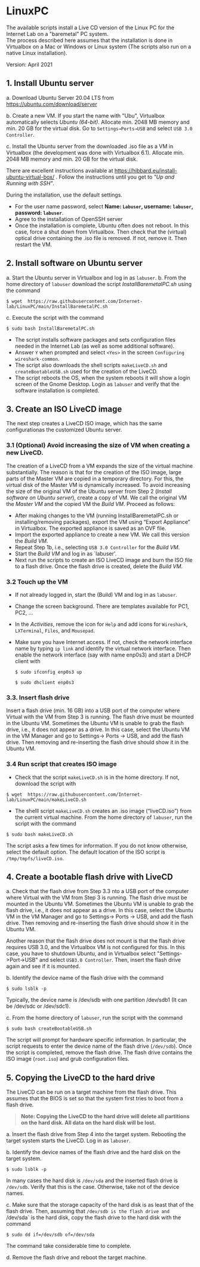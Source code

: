 # LinuxPC

The available scripts install a Live CD version of the Linux PC for the Internet Lab on a "baremetal" PC system.  
The process described here assumes that the installation is done in Virtualbox on a Mac or Windows or Linux system (The scripts also run on a native Linux installation).

Version:  April 2021
## 1. Install Ubuntu server 
a. Download Ubuntu Server 20.04 LTS from 
https://ubuntu.com/download/server

b. Create a new VM. If you start the name with "Ubu", Virtualbox automatically selects *Ubuntu (64-bit)*. Allocate min. 2048 MB memory and min. 20 GB for the virtual disk.
Go to `Settings→Ports→USB` and select `USB 3.0 Controller`. 

c. Install the Ubuntu server from the downloaded .iso file as a VM in Virtualbox (the development was done with Virtualbox 6.1). Allocate min. 2048 MB memory and min. 20 GB for the virtual disk.

There are excellent instructions available at https://hibbard.eu/install-ubuntu-virtual-box/ . Follow the instructions until you get to *"Up and Running with SSH"*.

During the installation, use the default settings. 

 * For the user name password, select **Name: `Labuser`, username: `labuser`, password: `labuser`**.
 * Agree to the installation of OpenSSH server
 * Once the installation is complete, Ubuntu often does not reboot. In this case, force a shut down from Virtualbox. Then check that the (virtual) optical drive containing the .iso file is removed. If not, remove it. Then restart the VM.  

## 2. Install software on Ubuntu server
a. Start the Ubuntu server in Virtualbox and log in as `labuser`. 
b. From the home directory of `labuser` download the script *InstallBaremetalPC.sh* using the command 

```$ wget  https://raw.githubusercontent.com/Internet-lab/LinuxPC/main/InstallBaremetalPC.sh```

c. Execute the script with the command 

```$ sudo bash InstallBaremetalPC.sh```

 - The script installs  software packages and sets configuration files needed in the Internet Lab (as well as some additional software). 
 - Answer `Y` when  prompted and select `<Yes>` in the screen `Configuring wireshark-common`. 
 - The script also downloads the shell scripts `makeLiveCD.sh` and `createBootableUSB.sh` used for the creation of the LiveCD.
 - The script reboots the OS, when the system reboots it will show a login screen of the Gnome Desktop. Login as `labuser` and verify that the software installation is completed. 

## 3. Create an ISO LiveCD image
The next step creates a LiveCD ISO image, which has the same configurationas the customized Ubuntu server. 

### 3.1  **(Optional)** Avoid increasing the size of VM when creating a new LiveCD.

The  creation of a  LiveCD from a VM   expands the size of the virtual machine substantially. The reason is that for the creation of the ISO image, large parts of the Master VM are copied in a temporary directory. For this, the virtual disk of the Master VM is dynamically increased. To avoid increasing the size of the original VM of the Ubuntu server from Step 2 (*Install software on Ubuntu server*), create a copy of  VM. We call the original VM the *Master VM* and the copied VM the *Build VM*. 
Proceed as follows: 
 - After making changes to the VM  (running InstallBaremetalPC.sh or installing/removing packages), export the VM using “Export Appliance” in Virtualbox. The exported appliance is saved as an OVF file. 
 - Import the exported appliance to create a new VM. We call this version the *Build VM*. 
 - Repeat Step 1b, i.e., selecting `USB 3.0 Controller` for the *Build VM*.
 - Start the *Build VM* and log in as `labuser'.
 - Next run the scripts to create an ISO LiveCD image and burn the ISO file to a flash drive. Once the flash drive is created, delete the *Build VM*.   

### 3.2  Touch up the VM 
  - If not already logged in, start the (Build) VM and log in as `labuser`.
  - Change the screen background. There are templates available for PC1, PC2, ...
  - In the *Activities*, remove the icon for `Help` and add icons for `Wireshark`, `LXTerminal`, `Files`,  and `Mousepad`.
  - Make sure you have Internet access. If not, check the network interface name by typing `ip link` and identify the virtual network interface. Then enable the network interface (say with name enp0s3) and start a DHCP client with 

     ```$ sudo ifconfig enp0s3 up```
     
     ```$ sudo dhclient enp0s3```

### 3.3. Insert flash drive
Insert a flash drive (min. 16 GB) into a USB port of the computer where Virtual with the VM from Step 3 is running. The flash drive must be mounted in the Ubuntu VM. 
Sometimes the Ubuntu VM is unable to grab the flash drive, i.e., it does not appear as a drive. In this case, select the Ubuntu VM in the VM Manager and go to Settings→ Ports → USB, and add the flash drive. Then removing and re-inserting the flash drive should show it in the Ubuntu VM. 




### 3.4  Run script that creates ISO image 
  - Check that the script `makeLiveCD.sh` is in the home directory. If not, download the script with

```$ wget  https://raw.githubusercontent.com/Internet-lab/LinuxPC/main/makeLiveCD.sh```

  - The shelll script `makeLiveCD.sh` creates an .iso image (“liveCD.iso”) from the current virtual machine. 
From the home directory of `labuser`, run the script with the command 

```$ sudo bash makeLiveCD.sh```

The script asks a few times for information. If you do not know otherwise, select the default option.  The default location of the ISO script is `/tmp/tmpfs/liveCD.iso`. 

## 4. Create a bootable flash drive with LiveCD 
a.  Check that the  flash drive from Step 3.3 nto a USB port of the computer where Virtual with the VM from Step 3 is running. The flash drive must be mounted in the Ubuntu VM. 
Sometimes the Ubuntu VM is unable to grab the flash drive, i.e., it does not appear as a drive. In this case, select the Ubuntu VM in the VM Manager and go to Settings→ Ports → USB, and add the flash drive. Then removing and re-inserting the flash drive should show it in the Ubuntu VM. 

Another reason that the  flash drive does not mount is that the flash drive requires USB 3.0, and the Virtualbox VM is not configured for this. In this case, you have to shutdown Ubuntu, and in Virtualbox select "Settings->Port->USB" and select `USB3.0 Controller`. Then, insert the flash drive again and see if it is mounted. 

b. Identify the device name of the flash drive with the command 

```$ sudo lsblk -p```

Typically, the device name is /dev/sdb with one partition /dev/sdb1 (It can be /dev/sdc or /dev/sdc1). 

c. From the home directory of `labuser`, run the script with the command 

```$ sudo bash createBootableUSB.sh```

The script will prompt for hardware specific information. In particular, the script requests to enter the device name of the flash drive (`/dev/sdb`).
Once the script is completed, remove the flash drive.  The flash drive contains  the ISO image (`root.iso`) and grub configuration files.

## 5. Copying the LiveCD to the hard drive 
The LiveCD can be run on a target machine from the flash drive. This assumes that the BIOS is set so that the system first tries to boot from a flash drive. 


>**Note: Copying the LiveCD to the hard drive will delete all partitions on the hard disk. All data on the hard disk will be lost.**

a. Insert the flash drive from Step 4 into the target system. Rebooting the target system starts  the LiveCD. Log in as `labuser`.

b. Identify the device names of the flash drive and the hard disk on the target system.  

```$ sudo lsblk -p```

In many cases the hard disk is `/dev/sda` and the inserted flash drive is `/dev/sdb`. Verify that this is the case. Otherwise, take not of the device names.  

c. Make sure that the storage capacity of the hard disk is as least that of the flash drive.  Then, assuming that `/dev/sdb is the flash drive and `/dev/sda` is the hard disk, copy the flash drive to the hard disk with the command 

```$ sudo dd if=/dev/sdb of=/dev/sda```

The command  take considerable time to complete. 

d. Remove the flash drive and reboot the target machine. 

